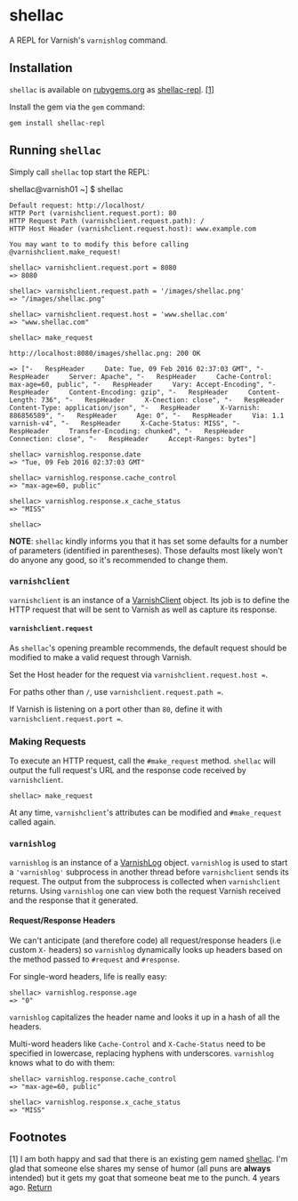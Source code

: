 # shellac
A REPL for Varnish's ``varnishlog`` command.

## Installation

``shellac`` is available on [rubygems.org](https://rubygems.org) as
[shellac-repl](https://rubygems.org/gems/shellac-repl). [[1]](#footnote_1)<a name="return_from_footnote_1"></a>

Install the gem via the ``gem`` command:

``gem install shellac-repl``

## Running `shellac`

Simply call ``shellac`` top start the REPL:

shellac@varnish01 ~] $ shellac

```
Default request: http://localhost/
HTTP Port (varnishclient.request.port): 80
HTTP Request Path (varnishclient.request.path): /
HTTP Host Header (varnishclient.request.host): www.example.com

You may want to to modify this before calling @varnishclient.make_request!

shellac> varnishclient.request.port = 8080
=> 8080

shellac> varnishclient.request.path = '/images/shellac.png'
=> "/images/shellac.png"

shellac> varnishclient.request.host = 'www.shellac.com'
=> "www.shellac.com"

shellac> make_request

http://localhost:8080/images/shellac.png: 200 OK

=> ["-   RespHeader     Date: Tue, 09 Feb 2016 02:37:03 GMT", "-   RespHeader     Server: Apache", "-   RespHeader     Cache-Control: max-age=60, public", "-   RespHeader     Vary: Accept-Encoding", "-   RespHeader     Content-Encoding: gzip", "-   RespHeader     Content-Length: 736", "-   RespHeader     X-Cnection: close", "-   RespHeader     Content-Type: application/json", "-   RespHeader     X-Varnish: 886856589", "-   RespHeader     Age: 0", "-   RespHeader     Via: 1.1 varnish-v4", "-   RespHeader     X-Cache-Status: MISS", "-   RespHeader     Transfer-Encoding: chunked", "-   RespHeader     Connection: close", "-   RespHeader     Accept-Ranges: bytes"]

shellac> varnishlog.response.date
=> "Tue, 09 Feb 2016 02:37:03 GMT"

shellac> varnishlog.response.cache_control
=> "max-age=60, public"

shellac> varnishlog.response.x_cache_status
=> "MISS"

shellac>
```

**NOTE**: ``shellac`` kindly informs you that it has set some defaults for a
number of parameters (identified in parentheses). Those defaults most likely
won't do anyone any good, so it's recommended to change them.

### ``varnishclient``

``varnishclient`` is an instance of a [VarnishClient](https://github.com/RyanFrantz/shellac/blob/master/lib/varnishclient/varnishclient.rb)
object. Its job is to define the HTTP request that will be sent to Varnish as well
as capture its response.

#### ``varnishclient.request``

As ``shellac``'s opening preamble recommends, the default request should be
modified to make a valid request through Varnish.

Set the Host header for the request via ``varnishclient.request.host =``.

For paths other than ``/``, use ``varnishclient.request.path =``.

If Varnish is listening on a port other than ``80``, define it with ``varnishclient.request.port =``.

### Making Requests

To execute an HTTP request, call the ``#make_request`` method. ``shellac`` will
output the full request's URL and the response code received by ``varnishclient``.

```
shellac> make_request

```

At any time, ``varnishclient``'s attributes can be modified and ``#make_request``
called again.

### ``varnishlog``

``varnishlog`` is an instance of a [VarnishLog](https://github.com/RyanFrantz/shellac/blob/master/lib/varnishlog/varnishlog.rb)
object. ``varnishlog`` is used to start a ``'varnishlog'`` subprocess in another
thread before ``varnishclient`` sends its request. The output from the subprocess
is collected when ``varnishclient`` returns. Using ``varnishlog`` one can view
both the request Varnish received and the response that it generated.

#### Request/Response Headers

We can't anticipate (and therefore code) all request/response headers (i.e custom ``X-`` headers)
so ``varnishlog`` dynamically looks up headers based on the method passed to ``#request``
and ``#response``.

For single-word headers, life is really easy:

```
shellac> varnishlog.response.age
=> "0"

```

``varnishlog`` capitalizes the header name and looks it up in a hash of all the headers.

Multi-word headers like ``Cache-Control`` and ``X-Cache-Status`` need to be
specified in lowercase, replacing hyphens with underscores. ``varnishlog`` knows
what to do with them:

```
shellac> varnishlog.response.cache_control
=> "max-age=60, public"

shellac> varnishlog.response.x_cache_status
=> "MISS"

```

## Footnotes

<a name="footnote_1"></a>
[1] I am both happy and sad that there is an existing gem named [shellac](https://rubygems.org/gems/shellac).
I'm glad that someone else shares my sense of humor (all puns are **always** intended)
but it gets my goat that someone beat me to the punch. 4 years ago. [Return](#return_from_footnote_1)


